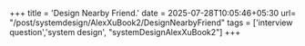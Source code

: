 +++
title = 'Design Nearby Friend.'
date = 2025-07-28T10:05:46+05:30
url= "/post/systemdesign/AlexXuBook2/DesignNearbyFriend"
tags = ['interview question','system design', "systemDesignAlexXuBook2"]
+++